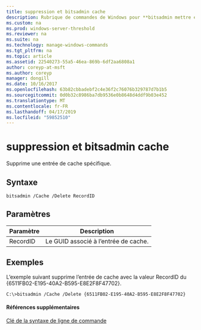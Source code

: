 ```yaml
---
title: suppression et bitsadmin cache
description: Rubrique de commandes de Windows pour **bitsadmin mettre en cache et supprimer** -supprime une entrée de cache spécifique.
ms.custom: na
ms.prod: windows-server-threshold
ms.reviewer: na
ms.suite: na
ms.technology: manage-windows-commands
ms.tgt_pltfrm: na
ms.topic: article
ms.assetid: 22540273-55a5-46ea-869b-6df2aa6808a1
author: coreyp-at-msft
ms.author: coreyp
manager: dongill
ms.date: 10/16/2017
ms.openlocfilehash: 63b82cbbadebf2c4e36f2c76076b329787d7b1b5
ms.sourcegitcommit: 0d0b32c8986ba7db9536e0b8648d4ddf9b03e452
ms.translationtype: MT
ms.contentlocale: fr-FR
ms.lasthandoff: 04/17/2019
ms.locfileid: "59852510"
---
```

# <a name="bitsadmin-cache-and-delete"></a>suppression et bitsadmin cache



Supprime une entrée de cache spécifique.

## <a name="syntax"></a>Syntaxe

```
bitsadmin /Cache /Delete RecordID 
```

## <a name="parameters"></a>Paramètres

|Paramètre|Description|
|---------|-----------|
|RecordID|Le GUID associé à l’entrée de cache.|

## <a name="BKMK_examples"></a>Exemples

L’exemple suivant supprime l’entrée de cache avec la valeur RecordID du {6511FB02-E195-40A2-B595-E8E2F8F47702}.
```
C:\>bitsadmin /Cache /Delete {6511FB02-E195-40A2-B595-E8E2F8F47702} 
```

#### <a name="additional-references"></a>Références supplémentaires

[Clé de la syntaxe de ligne de commande](command-line-syntax-key.md)